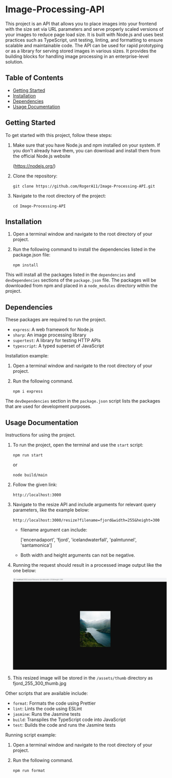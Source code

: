 # Image-Processing-API

This project is an API that allows you to place images into your frontend with the size set via URL parameters and serve properly scaled versions of your images to reduce page load size. It is built with Node.js and uses best practices such as TypeScript, unit testing, linting, and formatting to ensure scalable and maintainable code. The API can be used for rapid prototyping or as a library for serving stored images in various sizes. It provides the building blocks for handling image processing in an enterprise-level solution.

## Table of Contents

- [Getting Started](#getting-started)
- [Installation](#installation)
- [Dependencies](#dependencies)
- [Usage Documentation](#usage-documentation)

## Getting Started

To get started with this project, follow these steps:

1. Make sure that you have Node.js and npm installed on your system. If you don't already have them, you can download and install them from the official Node.js website 

    (https://nodejs.org/)

2. Clone the repository:

   `git clone https://github.com/RogerA11/Image-Processing-API.git`
3. Navigate to the root directory of the project:

   `cd Image-Processing-API`

## Installation

1. Open a terminal window and navigate to the root directory of your project.
2. Run the following command to install the dependencies listed in the package.json file:

   `npm install`

This will install all the packages listed in the `dependencies` and `devDependencies` sections of the `package.json` file. The packages will be downloaded from npm and placed in a `node_modules` directory within the project.

## Dependencies

These packages are required to run the project.

- `express`: A web framework for Node.js
- `sharp`: An image processing library
- `supertest`: A library for testing HTTP APIs
- `typescript`: A typed superset of JavaScript

Installation example:

1. Open a terminal window and navigate to the root directory of your project.
2. Run the following command.

   `npm i express`

The `devDependencies` section in the `package.json` script lists the packages that are used for development purposes.

## Usage Documentation

Instructions for using the project.

1. To run the project, open the terminal and use the `start` script:

   `npm run start` 

   or  
   
   `node build/main`

2. Follow the given link:

   `http://localhost:3000`

3. Navigate to the resize API and include arguments for relevant query parameters, like the example below:

   `http://localhost:3000/resize?filename=fjord&width=255&height=300`

   - filename argument can include: 
     
      ['encenadaport', 'fjord', 'icelandwaterfall', 'palmtunnel', 'santamonica']

   - Both width and height arguments can not be negative.

4. Running the request should result in a processed image output like the one below:

   ![fjord_255_300_thumb.jpg](assets/readme/readme_image.jpg)

5. This resized image will be stored in the `/assets/thumb` directory as fjord_255_300_thumb.jpg


Other scripts that are available include:

- `format`: Formats the code using Prettier
- `lint`: Lints the code using ESLint
- `jasmine`: Runs the Jasmine tests
- `build`: Transpiles the TypeScript code into JavaScript
- `test`: Builds the code and runs the Jasmine tests

Running script example:

1. Open a terminal window and navigate to the root directory of your project.
2. Run the following command.

   `npm run format`